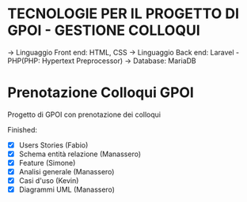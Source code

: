 <h1>TECNOLOGIE PER IL PROGETTO DI GPOI - GESTIONE COLLOQUI</h1>

-> Linguaggio Front end: HTML, CSS
-> Linguaggio Back end: Laravel - PHP(PHP: Hypertext Preprocessor)
-> Database: MariaDB

# Prenotazione Colloqui GPOI
Progetto di GPOI con prenotazione dei colloqui

Finished:
- [x] Users Stories (Fabio)
- [x] Schema entità relazione (Manassero)
- [x] Feature (Simone)
- [x] Analisi generale (Manassero)
- [x] Casi d'uso (Kevin)
- [x] Diagrammi UML (Manassero)
